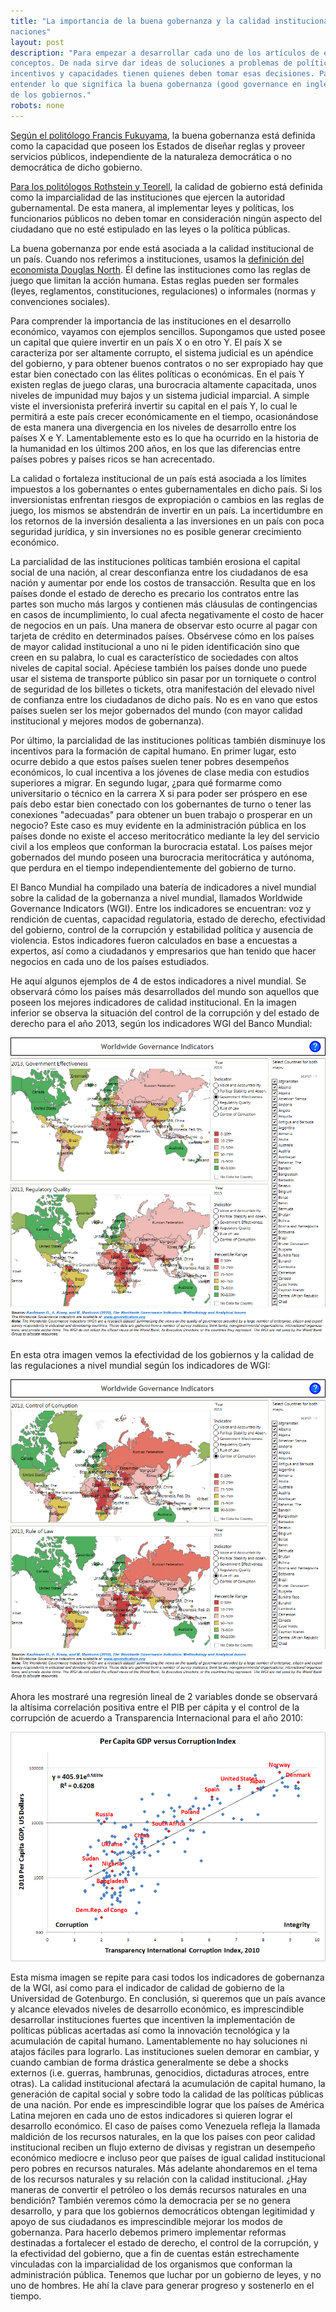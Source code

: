 ```yaml
---
title: "La importancia de la buena gobernanza y la calidad institucional para el desarrollo de las
naciones"
layout: post
description: "Para empezar a desarrollar cada uno de los artículos de este blog es preciso definir varios
conceptos. De nada sirve dar ideas de soluciones a problemas de políticas públicas sin saber qué
incentivos y capacidades tienen quienes deben tomar esas decisiones. Para ello es fundamental
entender lo que significa la buena gobernanza (good governance en inglés), la cual mide la calidad
de los gobiernos."
robots: none
---
```



[Según el politólogo Francis Fukuyama][1], la buena gobernanza está definida como la capacidad que poseen los Estados de diseñar reglas y proveer servicios públicos, independiente de la naturaleza democrática o no democrática de dicho gobierno. 

[Para los politólogos Rothstein y Teorell][2], la calidad de gobierno está definida como la imparcialidad de las
instituciones que ejercen la autoridad gubernamental. De esta manera, al implementar leyes y
políticas, los funcionarios públicos no deben tomar en consideración ningún aspecto del ciudadano
que no esté estipulado en las leyes o la política públicas.

La buena gobernanza por ende está asociada a la calidad institucional de un país. Cuando
nos referimos a instituciones, usamos la [definición del economista Douglas North][3]. Él define las instituciones como las reglas de juego que limitan la acción humana. Estas reglas pueden ser formales (leyes, reglamentos, constituciones, regulaciones) o informales (normas y convenciones sociales).

Para comprender la importancia de las instituciones en el desarrollo económico, vayamos con ejemplos sencillos. Supongamos que usted posee un capital que quiere invertir en un país X o en otro Y. El país X se caracteriza por ser altamente corrupto, el sistema judicial es un apéndice del gobierno, y para obtener buenos contratos o no ser expropiado hay que estar bien conectado con las élites políticas o económicas. En el país Y existen reglas de juego claras, una burocracia altamente capacitada, unos niveles de impunidad muy bajos y un sistema judicial imparcial. A simple viste el inversionista preferirá invertir su capital en el país Y, lo cual le permitirá a este país crecer económicamente en el tiempo, ocasionándose de esta manera una divergencia en los niveles de desarrollo entre los países X e Y. Lamentablemente esto es lo que ha ocurrido en la historia de la humanidad en los últimos 200 años, en los que las diferencias entre países pobres y países ricos se han acrecentado. 

La calidad o fortaleza institucional de un país está asociada a los límites impuestos a los
gobernantes o entes gubernamentales en dicho país. Si los inversionistas enfrentan riesgos de expropiación o cambios en las reglas de juego, los mismos se abstendrán de invertir en un país. La incertidumbre en los retornos de la inversión desalienta a las inversiones en un país con poca seguridad jurídica, y sin inversiones no es posible generar crecimiento económico. 

La parcialidad de las instituciones políticas también erosiona el capital social de una nación, al
crear desconfianza entre los ciudadanos de esa nación y aumentar por ende los costos de transacción. Resulta que en los países donde el estado de derecho es precario los contratos entre las partes son mucho más largos y contienen más cláusulas de contingencias en casos de incumplimiento, lo cual afecta negativamente el costo de hacer de negocios en un país. Una manera de observar esto ocurre al pagar con tarjeta de crédito en determinados países. Obsérvese
cómo en los países de mayor calidad institucional a uno ni le piden identificación sino que creen en su palabra, lo cual es característico de sociedades con altos niveles de capital social. Apéciese también los países donde uno puede usar el sistema de transporte público sin pasar por un torniquete o control de seguridad de los billetes o tickets, otra manifestación del elevado nivel de confianza entre los ciudadanos de dicho país. No es en vano que estos países suelen ser los mejor gobernados del mundo (con mayor calidad institucional y mejores modos de gobernanza).

Por último, la parcialidad de las instituciones políticas también disminuye los incentivos para la formación de capital humano. En primer lugar, esto ocurre debido a que estos países suelen tener
pobres desempeños económicos, lo cual incentiva a los jóvenes de clase media con estudios superiores a migrar. En segundo lugar, ¿para qué formarme como universitario o técnico en la carrera X si para poder ser próspero en ese país debo estar bien conectado con los gobernantes de turno o tener las conexiones "adecuadas" para obtener un buen trabajo o prosperar en un negocio? Este caso es muy evidente en la administración pública en los países donde no existe el
acceso meritocrático mediante la ley del servicio civil a los empleos que conforman la burocracia estatal. Los países mejor gobernados del mundo poseen una burocracia meritocrática y autónoma, que perdura en el tiempo independientemente del gobierno de turno.

El Banco Mundial ha compilado una batería de indicadores a nivel mundial sobre la calidad de la gobernanza a nivel mundial, llamados Worldwide Governance Indicators (WGI). Entre los indicadores se encuentran: voz y rendición de cuentas, capacidad regulatoria, estado de derecho, efectividad del gobierno, control de la corrupción y estabilidad política y ausencia de violencia. Estos indicadores fueron calculados en base a encuestas a expertos, así como a ciudadanos y empresarios que han tenido que hacer negocios en cada uno de los países estudiados.

He aquí algunos ejemplos de 4 de estos indicadores a nivel mundial. Se observará cómo los países más desarrollados del mundo son aquellos que poseen los mejores indicadores de calidad institucional. En la imagen inferior se observa la situación del control de la corrupción y del estado de derecho para el año 2013, según los indicadores WGI del Banco Mundial: 

![Banco mundial data](/assets/1.png)

En esta otra imagen vemos la efectividad de los gobiernos y la calidad de las regulaciones a nivel
mundial según los indicadores de WGI: 

![Banco mundial data 2](/assets/2.png)

Ahora les mostraré una regresión lineal de 2 variables donde se observará la altísima correlación positiva entre el PIB per cápita y el control de la corrupción de acuerdo a Transparencia Internacional para el año 2010:

![Banco mundial data 3](/assets/3.jpg)

Esta misma imagen se repite para casi todos los indicadores de gobernanza de la WGI, así como para el indicador de calidad de gobierno de la Universidad de Gotenburgo. En conclusión, si queremos que un país avance y alcance elevados niveles de desarrollo económico, es imprescindible desarrollar instituciones fuertes que incentiven la implementación de políticas públicas acertadas así como la innovación tecnológica y la acumulación de capital humano. Lamentablemente no hay soluciones ni atajos fáciles para lograrlo. Las instituciones suelen demorar en cambiar, y cuando cambian de forma drástica generalmente se debe a shocks
externos (i.e. guerras, hambrunas, genocidios, dictaduras atroces, entre otras). La calidad institucional afectará la acumulación de capital humano, la generación de capital social y sobre todo la calidad de las políticas públicas de una nación. Por ende es imprescindible lograr que los países de América Latina mejoren en cada uno de estos indicadores si quieren lograr el desarrollo económico. El caso de países como Venezuela refleja la llamada
maldición de los recursos naturales, en la que los países con peor calidad institucional reciben un flujo externo de divisas y registran un desempeño económico mediocre e incluso peor que países de igual calidad institucional pero pobres en recursos naturales. Más adelante ahondaremos en el
tema de los recursos naturales y su relación con la calidad institucional. ¿Hay maneras de convertir el petróleo o los demás recursos naturales en una bendición? También veremos cómo la democracia per se no genera desarrollo, y para que los gobiernos democráticos obtengan
legitimidad y apoyo de sus ciudadanos es imprescindible mejorar los modos de gobernanza. Para hacerlo debemos primero implementar reformas destinadas a fortalecer el estado de derecho, el control de la corrupción, y la efectividad del gobierno, que a fin de cuentas están estrechamente vinculadas con la imparcialidad de los organismos que conforman la administración pública. Tenemos que luchar por un gobierno de leyes, y no uno de hombres. He ahí la clave para generar progreso y sostenerlo en el tiempo.


[1]: http://governancejournal.net/2013/03/04/fukuyama-askswhat-is-governance/
[2]: http://governancejournal.net/2013/03/05/rothstein-onwhat-is-governance
[3]: http://www.washington.edu/research/showcase/1960a.html
